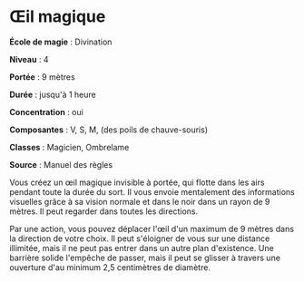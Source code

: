 # Œil magique

**École de magie** : Divination

**Niveau** : 4

**Portée** : 9 mètres

**Durée** : jusqu'à 1 heure

**Concentration** : oui

**Composantes** : V, S, M, (des poils de chauve-souris)

**Classes** : Magicien, Ombrelame

**Source** : Manuel des règles

Vous créez un œil magique invisible à portée, qui flotte dans les airs pendant toute la durée du sort. Il vous envoie mentalement des informations visuelles grâce à sa vision normale et dans le noir dans un rayon de 9 mètres. Il peut regarder dans toutes les directions.

Par une action, vous pouvez déplacer l'œil d'un maximum de 9 mètres dans la direction de votre choix. Il peut s'éloigner de vous sur une distance illimitée, mais il ne peut pas entrer dans un autre plan d'existence. Une barrière solide l'empêche de passer, mais il peut se glisser à travers une ouverture d'au minimum 2,5 centimètres de diamètre.
